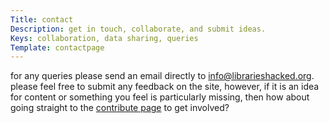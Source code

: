 ```yaml
---
Title: contact
Description: get in touch, collaborate, and submit ideas.
Keys: collaboration, data sharing, queries
Template: contactpage
---
```


for any queries please send an email directly to [info@librarieshacked.org](mailto:info@librarieshacked.org).  please feel free to submit any feedback on the site, however, if it is an idea for content or something you feel is particularly missing, then how about going straight to the [contribute page](/contribute) to get involved?